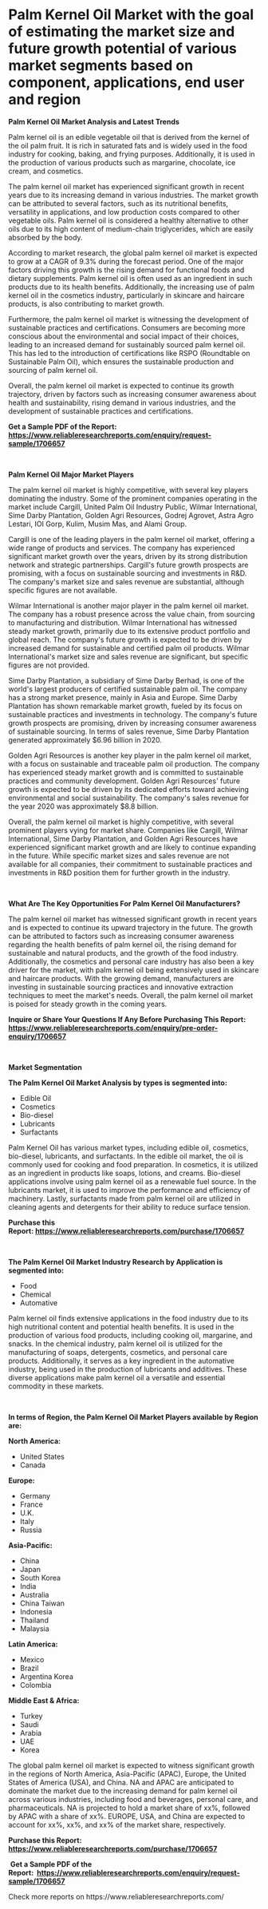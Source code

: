 <p><h1>Palm Kernel Oil Market with the goal of estimating the market size and future growth potential of various market segments based on component, applications, end user and region</h1></p><p><strong>Palm Kernel Oil Market Analysis and Latest Trends</strong></p>
<p><p>Palm kernel oil is an edible vegetable oil that is derived from the kernel of the oil palm fruit. It is rich in saturated fats and is widely used in the food industry for cooking, baking, and frying purposes. Additionally, it is used in the production of various products such as margarine, chocolate, ice cream, and cosmetics.</p><p>The palm kernel oil market has experienced significant growth in recent years due to its increasing demand in various industries. The market growth can be attributed to several factors, such as its nutritional benefits, versatility in applications, and low production costs compared to other vegetable oils. Palm kernel oil is considered a healthy alternative to other oils due to its high content of medium-chain triglycerides, which are easily absorbed by the body.</p><p>According to market research, the global palm kernel oil market is expected to grow at a CAGR of 9.3% during the forecast period. One of the major factors driving this growth is the rising demand for functional foods and dietary supplements. Palm kernel oil is often used as an ingredient in such products due to its health benefits. Additionally, the increasing use of palm kernel oil in the cosmetics industry, particularly in skincare and haircare products, is also contributing to market growth.</p><p>Furthermore, the palm kernel oil market is witnessing the development of sustainable practices and certifications. Consumers are becoming more conscious about the environmental and social impact of their choices, leading to an increased demand for sustainably sourced palm kernel oil. This has led to the introduction of certifications like RSPO (Roundtable on Sustainable Palm Oil), which ensures the sustainable production and sourcing of palm kernel oil.</p><p>Overall, the palm kernel oil market is expected to continue its growth trajectory, driven by factors such as increasing consumer awareness about health and sustainability, rising demand in various industries, and the development of sustainable practices and certifications.</p></p>
<p><strong>Get a Sample PDF of the Report:&nbsp; <a href="https://www.reliableresearchreports.com/enquiry/request-sample/1706657">https://www.reliableresearchreports.com/enquiry/request-sample/1706657</a></strong></p>
<p>&nbsp;</p>
<p><strong>Palm Kernel Oil Major Market Players</strong></p>
<p><p>The palm kernel oil market is highly competitive, with several key players dominating the industry. Some of the prominent companies operating in the market include Cargill, United Palm Oil Industry Public, Wilmar International, Sime Darby Plantation, Golden Agri Resources, Godrej Agrovet, Astra Agro Lestari, IOI Gorp, Kulim, Musim Mas, and Alami Group.</p><p>Cargill is one of the leading players in the palm kernel oil market, offering a wide range of products and services. The company has experienced significant market growth over the years, driven by its strong distribution network and strategic partnerships. Cargill's future growth prospects are promising, with a focus on sustainable sourcing and investments in R&D. The company's market size and sales revenue are substantial, although specific figures are not available.</p><p>Wilmar International is another major player in the palm kernel oil market. The company has a robust presence across the value chain, from sourcing to manufacturing and distribution. Wilmar International has witnessed steady market growth, primarily due to its extensive product portfolio and global reach. The company's future growth is expected to be driven by increased demand for sustainable and certified palm oil products. Wilmar International's market size and sales revenue are significant, but specific figures are not provided.</p><p>Sime Darby Plantation, a subsidiary of Sime Darby Berhad, is one of the world's largest producers of certified sustainable palm oil. The company has a strong market presence, mainly in Asia and Europe. Sime Darby Plantation has shown remarkable market growth, fueled by its focus on sustainable practices and investments in technology. The company's future growth prospects are promising, driven by increasing consumer awareness of sustainable sourcing. In terms of sales revenue, Sime Darby Plantation generated approximately $6.96 billion in 2020.</p><p>Golden Agri Resources is another key player in the palm kernel oil market, with a focus on sustainable and traceable palm oil production. The company has experienced steady market growth and is committed to sustainable practices and community development. Golden Agri Resources' future growth is expected to be driven by its dedicated efforts toward achieving environmental and social sustainability. The company's sales revenue for the year 2020 was approximately $8.8 billion.</p><p>Overall, the palm kernel oil market is highly competitive, with several prominent players vying for market share. Companies like Cargill, Wilmar International, Sime Darby Plantation, and Golden Agri Resources have experienced significant market growth and are likely to continue expanding in the future. While specific market sizes and sales revenue are not available for all companies, their commitment to sustainable practices and investments in R&D position them for further growth in the industry.</p></p>
<p>&nbsp;</p>
<p><strong>What Are The Key Opportunities For Palm Kernel Oil Manufacturers?</strong></p>
<p><p>The palm kernel oil market has witnessed significant growth in recent years and is expected to continue its upward trajectory in the future. The growth can be attributed to factors such as increasing consumer awareness regarding the health benefits of palm kernel oil, the rising demand for sustainable and natural products, and the growth of the food industry. Additionally, the cosmetics and personal care industry has also been a key driver for the market, with palm kernel oil being extensively used in skincare and haircare products. With the growing demand, manufacturers are investing in sustainable sourcing practices and innovative extraction techniques to meet the market's needs. Overall, the palm kernel oil market is poised for steady growth in the coming years.</p></p>
<p><strong>Inquire or Share Your Questions If Any Before Purchasing This Report: <a href="https://www.reliableresearchreports.com/enquiry/pre-order-enquiry/1706657">https://www.reliableresearchreports.com/enquiry/pre-order-enquiry/1706657</a></strong></p>
<p>&nbsp;</p>
<p><strong>Market Segmentation</strong></p>
<p><strong>The Palm Kernel Oil Market Analysis by types is segmented into:</strong></p>
<p><ul><li>Edible Oil</li><li>Cosmetics</li><li>Bio-diesel</li><li>Lubricants</li><li>Surfactants</li></ul></p>
<p><p>Palm Kernel Oil has various market types, including edible oil, cosmetics, bio-diesel, lubricants, and surfactants. In the edible oil market, the oil is commonly used for cooking and food preparation. In cosmetics, it is utilized as an ingredient in products like soaps, lotions, and creams. Bio-diesel applications involve using palm kernel oil as a renewable fuel source. In the lubricants market, it is used to improve the performance and efficiency of machinery. Lastly, surfactants made from palm kernel oil are utilized in cleaning agents and detergents for their ability to reduce surface tension.</p></p>
<p><strong>Purchase this Report:&nbsp;<a href="https://www.reliableresearchreports.com/purchase/1706657">https://www.reliableresearchreports.com/purchase/1706657</a></strong></p>
<p>&nbsp;</p>
<p><strong>The Palm Kernel Oil Market Industry Research by Application is segmented into:</strong></p>
<p><ul><li>Food</li><li>Chemical</li><li>Automative</li></ul></p>
<p><p>Palm kernel oil finds extensive applications in the food industry due to its high nutritional content and potential health benefits. It is used in the production of various food products, including cooking oil, margarine, and snacks. In the chemical industry, palm kernel oil is utilized for the manufacturing of soaps, detergents, cosmetics, and personal care products. Additionally, it serves as a key ingredient in the automative industry, being used in the production of lubricants and additives. These diverse applications make palm kernel oil a versatile and essential commodity in these markets.</p></p>
<p>&nbsp;</p>
<p><strong>In terms of Region, the Palm Kernel Oil Market Players available by Region are:</strong></p>
<p>
    <p> <strong> North America: </strong>
        <ul>
            <li>United States</li>
            <li>Canada</li>
        </ul>
        </p> 
    <p> <strong> Europe: </strong>
        <ul>
            <li>Germany</li>
            <li>France</li>
            <li>U.K.</li>
            <li>Italy</li>
            <li>Russia</li>
        </ul>
        </p> 
    <p> <strong> Asia-Pacific: </strong>
        <ul>
            <li>China</li>
            <li>Japan</li>
            <li>South Korea</li>
            <li>India</li>
            <li>Australia</li>
            <li>China Taiwan</li>
            <li>Indonesia</li>
            <li>Thailand</li>
            <li>Malaysia</li>
        </ul>
        </p> 
    <p> <strong> Latin America: </strong>
        <ul>
            <li>Mexico</li>
            <li>Brazil</li>
            <li>Argentina Korea</li>
            <li>Colombia</li>
        </ul>
        </p> 
    <p> <strong> Middle East & Africa: </strong>
        <ul>
            <li>Turkey</li>
            <li>Saudi</li>
            <li>Arabia</li>
            <li>UAE</li>
            <li>Korea</li>
        </ul>
    </p>
    </p>
<p><p>The global palm kernel oil market is expected to witness significant growth in the regions of North America, Asia-Pacific (APAC), Europe, the United States of America (USA), and China. NA and APAC are anticipated to dominate the market due to the increasing demand for palm kernel oil across various industries, including food and beverages, personal care, and pharmaceuticals. NA is projected to hold a market share of xx%, followed by APAC with a share of xx%. EUROPE, USA, and China are expected to account for xx%, xx%, and xx% of the market share, respectively.</p></p>
<p><strong>Purchase this Report: <a href="https://www.reliableresearchreports.com/purchase/1706657">https://www.reliableresearchreports.com/purchase/1706657</a></strong></p>
<p>&nbsp;<strong>Get a Sample PDF of the Report:&nbsp;&nbsp;<a href="https://www.reliableresearchreports.com/enquiry/request-sample/1706657">https://www.reliableresearchreports.com/enquiry/request-sample/1706657</a></strong></p>
<p><strong></strong></p>
<p>Check more reports on https://www.reliableresearchreports.com/</p>